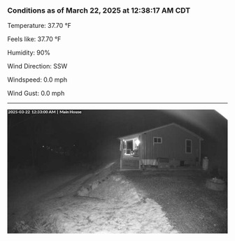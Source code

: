 ### Conditions as of March 22, 2025 at 12:38:17 AM CDT 

Temperature: 37.70 &deg;F

Feels like: 37.70 &deg;F

Humidity: 90%

Wind Direction: SSW

Windspeed: 0.0 mph

Wind Gust: 0.0 mph

---

<img src="./images/latest.jpeg"/>

